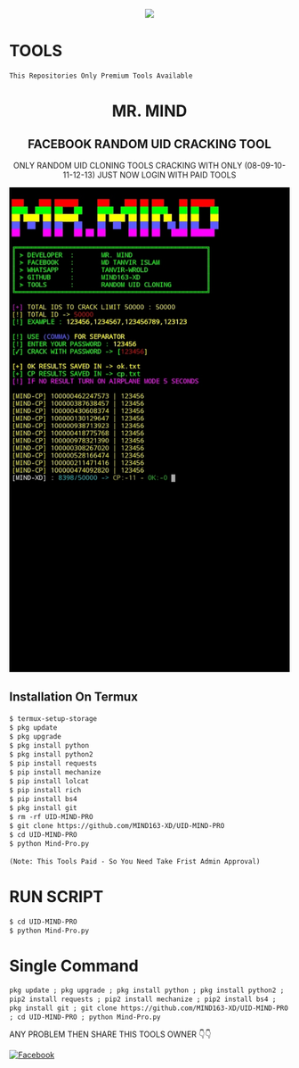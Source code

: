 <p align="center"><img src="https://img.shields.io/badge/MADE%20IN BANGLADESHI-SPAMMER AND PROGRAMMER-green?colorA=%23ff0000&colorB=%23017e40&style=flat-square">

# TOOLS
```
This Repositories Only Premium Tools Available
```

<h1 align="center"> MR. MIND</h1>


<h2 align="center"> FACEBOOK RANDOM UID CRACKING TOOL </h2>

<p align="center">
      ONLY RANDOM UID CLONING TOOLS 
      CRACKING WITH ONLY (08-09-10-11-12-13) 
      JUST NOW LOGIN WITH PAID TOOLS
</p>

![20200808_160757](https://github.com/MIND163-XD/UID-MIND-PRO/blob/main/IMG_20220618_182408.jpg)

## <b>Installation On Termux</b>

```
$ termux-setup-storage
$ pkg update
$ pkg upgrade
$ pkg install python
$ pkg install python2
$ pip install requests
$ pip install mechanize
$ pip install lolcat
$ pip install rich
$ pip install bs4
$ pkg install git
$ rm -rf UID-MIND-PRO
$ git clone https://github.com/MIND163-XD/UID-MIND-PRO
$ cd UID-MIND-PRO
$ python Mind-Pro.py

(Note: This Tools Paid - So You Need Take Frist Admin Approval)
```
# RUN SCRIPT

```
$ cd UID-MIND-PRO
$ python Mind-Pro.py
```

# Single Command 

```
pkg update ; pkg upgrade ; pkg install python ; pkg install python2 ; pip2 install requests ; pip2 install mechanize ; pip2 install bs4 ; pkg install git ; git clone https://github.com/MIND163-XD/UID-MIND-PRO ; cd UID-MIND-PRO ; python Mind-Pro.py
```
ANY PROBLEM THEN SHARE THIS TOOLS OWNER 👇👇
 
 [![Facebook](https://img.shields.io/badge/Facebook-MR.MIND-blue?style=flat-square&logo=facebook)](https://www.facebook.com/MR.MIND163)</br>
